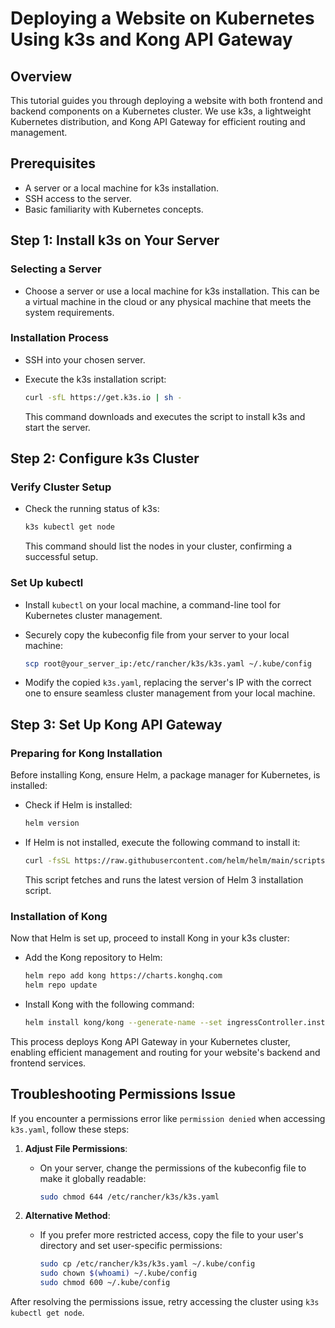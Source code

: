 # Deploying a Website on Kubernetes Using k3s and Kong API Gateway

## Overview

This tutorial guides you through deploying a website with both frontend and backend components on a Kubernetes cluster. We use k3s, a lightweight Kubernetes distribution, and Kong API Gateway for efficient routing and management.

## Prerequisites

- A server or a local machine for k3s installation.
- SSH access to the server.
- Basic familiarity with Kubernetes concepts.

## Step 1: Install k3s on Your Server

### Selecting a Server

- Choose a server or use a local machine for k3s installation. This can be a virtual machine in the cloud or any physical machine that meets the system requirements.

### Installation Process

- SSH into your chosen server.
- Execute the k3s installation script:

  ```bash
  curl -sfL https://get.k3s.io | sh -
  ```

  This command downloads and executes the script to install k3s and start the server.

## Step 2: Configure k3s Cluster

### Verify Cluster Setup

- Check the running status of k3s:

  ```bash
  k3s kubectl get node
  ```

  This command should list the nodes in your cluster, confirming a successful setup.

### Set Up kubectl

- Install `kubectl` on your local machine, a command-line tool for Kubernetes cluster management.
- Securely copy the kubeconfig file from your server to your local machine:

  ```bash
  scp root@your_server_ip:/etc/rancher/k3s/k3s.yaml ~/.kube/config
  ```

- Modify the copied `k3s.yaml`, replacing the server's IP with the correct one to ensure seamless cluster management from your local machine.

## Step 3: Set Up Kong API Gateway

### Preparing for Kong Installation

Before installing Kong, ensure Helm, a package manager for Kubernetes, is installed:

- Check if Helm is installed:

  ```bash
  helm version
  ```

- If Helm is not installed, execute the following command to install it:

  ```bash
  curl -fsSL https://raw.githubusercontent.com/helm/helm/main/scripts/get-helm-3 | bash
  ```

  This script fetches and runs the latest version of Helm 3 installation script.

### Installation of Kong

Now that Helm is set up, proceed to install Kong in your k3s cluster:

- Add the Kong repository to Helm:

  ```bash
  helm repo add kong https://charts.konghq.com
  helm repo update
  ```

- Install Kong with the following command:

  ```bash
  helm install kong/kong --generate-name --set ingressController.installCRDs=false
  ```

This process deploys Kong API Gateway in your Kubernetes cluster, enabling efficient management and routing for your website's backend and frontend services.

## Troubleshooting Permissions Issue

If you encounter a permissions error like `permission denied` when accessing `k3s.yaml`, follow these steps:

1. **Adjust File Permissions**:

   - On your server, change the permissions of the kubeconfig file to make it globally readable:

     ```bash
     sudo chmod 644 /etc/rancher/k3s/k3s.yaml
     ```

2. **Alternative Method**:

   - If you prefer more restricted access, copy the file to your user's directory and set user-specific permissions:

     ```bash
     sudo cp /etc/rancher/k3s/k3s.yaml ~/.kube/config
     sudo chown $(whoami) ~/.kube/config
     sudo chmod 600 ~/.kube/config
     ```

After resolving the permissions issue, retry accessing the cluster using `k3s kubectl get node`.
